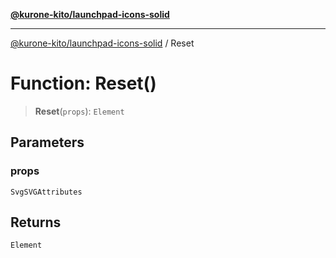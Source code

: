 [**@kurone-kito/launchpad-icons-solid**](../README.md)

***

[@kurone-kito/launchpad-icons-solid](../globals.md) / Reset

# Function: Reset()

> **Reset**(`props`): `Element`

## Parameters

### props

`SvgSVGAttributes`

## Returns

`Element`

